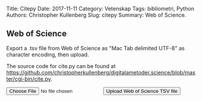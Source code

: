 Title: Citepy
Date: 2017-11-11
Category: Vetenskap
Tags: bibliometri, Python
Authors: Christopher Kullenberg
Slug: citepy
Summary: Web of Science.

## Web of Science

Export a .tsv file from Web of Science as "Mac Tab delimited UTF-8" as character encoding, then upload.

The source code for cite.py can be found at <https://github.com/christopherkullenberg/digitalametoder.science/blob/master/cgi-bin/cite.py>.

<form enctype="multipart/form-data" action="cgi-bin/cite.py" method="post">
	<input type="file" name="filename" />
	<input type="submit" value="Upload Web of Science TSV file" />
</form>